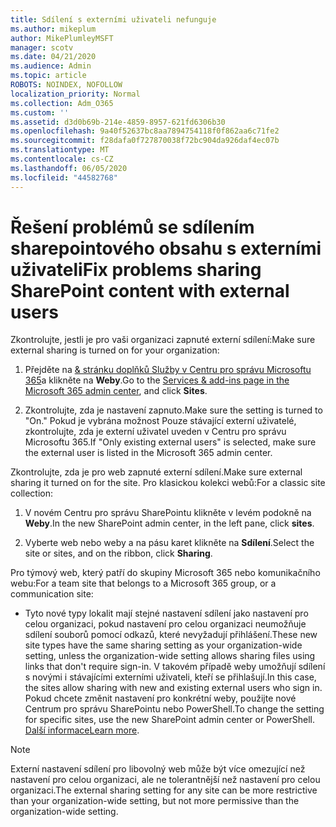 ```yaml
---
title: Sdílení s externími uživateli nefunguje
ms.author: mikeplum
author: MikePlumleyMSFT
manager: scotv
ms.date: 04/21/2020
ms.audience: Admin
ms.topic: article
ROBOTS: NOINDEX, NOFOLLOW
localization_priority: Normal
ms.collection: Adm_O365
ms.custom: ''
ms.assetid: d3d0b69b-214e-4859-8957-621fd6306b30
ms.openlocfilehash: 9a40f52637bc8aa7894754118f0f862aa6c71fe2
ms.sourcegitcommit: f28dafa0f727870038f72bc904da926daf4ec07b
ms.translationtype: MT
ms.contentlocale: cs-CZ
ms.lasthandoff: 06/05/2020
ms.locfileid: "44582768"
---
```

# <a name="fix-problems-sharing-sharepoint-content-with-external-users"></a><span data-ttu-id="d02ee-102">Řešení problémů se sdílením sharepointového obsahu s externími uživateli</span><span class="sxs-lookup"><span data-stu-id="d02ee-102">Fix problems sharing SharePoint content with external users</span></span>

<span data-ttu-id="d02ee-103">Zkontrolujte, jestli je pro vaši organizaci zapnuté externí sdílení:</span><span class="sxs-lookup"><span data-stu-id="d02ee-103">Make sure external sharing is turned on for your organization:</span></span>
  
1. <span data-ttu-id="d02ee-104">Přejděte na [ &amp; stránku doplňků Služby v Centru pro správu Microsoftu 365](https://portal.office.com/adminportal/home#/Settings/ServicesAndAddIns)a klikněte na **Weby**.</span><span class="sxs-lookup"><span data-stu-id="d02ee-104">Go to the [Services &amp; add-ins page in the Microsoft 365 admin center](https://portal.office.com/adminportal/home#/Settings/ServicesAndAddIns), and click **Sites**.</span></span>
    
2. <span data-ttu-id="d02ee-105">Zkontrolujte, zda je nastavení zapnuto.</span><span class="sxs-lookup"><span data-stu-id="d02ee-105">Make sure the setting is turned to "On."</span></span> <span data-ttu-id="d02ee-106">Pokud je vybrána možnost Pouze stávající externí uživatelé, zkontrolujte, zda je externí uživatel uveden v Centru pro správu Microsoftu 365.</span><span class="sxs-lookup"><span data-stu-id="d02ee-106">If "Only existing external users" is selected, make sure the external user is listed in the Microsoft 365 admin center.</span></span>
    
<span data-ttu-id="d02ee-107">Zkontrolujte, zda je pro web zapnuté externí sdílení.</span><span class="sxs-lookup"><span data-stu-id="d02ee-107">Make sure external sharing it turned on for the site.</span></span> <span data-ttu-id="d02ee-108">Pro klasickou kolekci webů:</span><span class="sxs-lookup"><span data-stu-id="d02ee-108">For a classic site collection:</span></span>
  
1. <span data-ttu-id="d02ee-109">V novém Centru pro správu SharePointu klikněte v levém podokně na **Weby**.</span><span class="sxs-lookup"><span data-stu-id="d02ee-109">In the new SharePoint admin center, in the left pane, click **sites**.</span></span>
    
2. <span data-ttu-id="d02ee-110">Vyberte web nebo weby a na pásu karet klikněte na **Sdílení**.</span><span class="sxs-lookup"><span data-stu-id="d02ee-110">Select the site or sites, and on the ribbon, click **Sharing**.</span></span>
    
<span data-ttu-id="d02ee-111">Pro týmový web, který patří do skupiny Microsoft 365 nebo komunikačního webu:</span><span class="sxs-lookup"><span data-stu-id="d02ee-111">For a team site that belongs to a Microsoft 365 group, or a communication site:</span></span>
  
- <span data-ttu-id="d02ee-112">Tyto nové typy lokalit mají stejné nastavení sdílení jako nastavení pro celou organizaci, pokud nastavení pro celou organizaci neumožňuje sdílení souborů pomocí odkazů, které nevyžadují přihlášení.</span><span class="sxs-lookup"><span data-stu-id="d02ee-112">These new site types have the same sharing setting as your organization-wide setting, unless the organization-wide setting allows sharing files using links that don't require sign-in.</span></span> <span data-ttu-id="d02ee-113">V takovém případě weby umožňují sdílení s novými i stávajícími externími uživateli, kteří se přihlašují.</span><span class="sxs-lookup"><span data-stu-id="d02ee-113">In this case, the sites allow sharing with new and existing external users who sign in.</span></span> <span data-ttu-id="d02ee-114">Pokud chcete změnit nastavení pro konkrétní weby, použijte nové Centrum pro správu SharePointu nebo PowerShell.</span><span class="sxs-lookup"><span data-stu-id="d02ee-114">To change the setting for specific sites, use the new SharePoint admin center or PowerShell.</span></span> <span data-ttu-id="d02ee-115">[Další informace](https://go.microsoft.com/fwlink/?linkid=871863)</span><span class="sxs-lookup"><span data-stu-id="d02ee-115">[Learn more](https://go.microsoft.com/fwlink/?linkid=871863).</span></span>
    
> [!NOTE]
> <span data-ttu-id="d02ee-116">Externí nastavení sdílení pro libovolný web může být více omezující než nastavení pro celou organizaci, ale ne tolerantnější než nastavení pro celou organizaci.</span><span class="sxs-lookup"><span data-stu-id="d02ee-116">The external sharing setting for any site can be more restrictive than your organization-wide setting, but not more permissive than the organization-wide setting.</span></span> 
  

